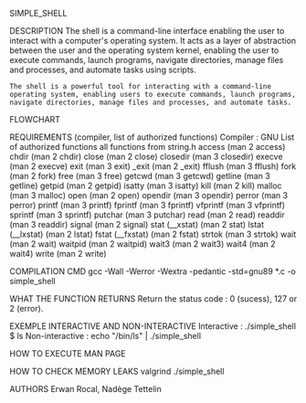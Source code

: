 SIMPLE_SHELL

DESCRIPTION
	The shell is a command-line interface enabling the user to interact with a computer's operating system. It acts as a layer of abstraction between the user and the operating system kernel, enabling the user to execute commands, launch programs, navigate directories, manage files and processes, and automate tasks using scripts.

	The shell is a powerful tool for interacting with a command-line operating system, enabling users to execute commands, launch programs, navigate directories, manage files and processes, and automate tasks.

FLOWCHART


REQUIREMENTS (compiler, list of authorized functions)
	Compiler :
		GNU
	List of authorized functions
		all functions from string.h
		access (man 2 access)
		chdir (man 2 chdir)
		close (man 2 close)
		closedir (man 3 closedir)
		execve (man 2 execve)
		exit (man 3 exit)
		_exit (man 2 _exit)
		fflush (man 3 fflush)
		fork (man 2 fork)
		free (man 3 free)
		getcwd (man 3 getcwd)
		getline (man 3 getline)
		getpid (man 2 getpid)
		isatty (man 3 isatty)
		kill (man 2 kill)
		malloc (man 3 malloc)
		open (man 2 open)
		opendir (man 3 opendir)
		perror (man 3 perror)
		printf (man 3 printf)
		fprintf (man 3 fprintf)
		vfprintf (man 3 vfprintf)
		sprintf (man 3 sprintf)
		putchar (man 3 putchar)
		read (man 2 read)
		readdir (man 3 readdir)
		signal (man 2 signal)
		stat (__xstat) (man 2 stat)
		lstat (__lxstat) (man 2 lstat)
		fstat (__fxstat) (man 2 fstat)
		strtok (man 3 strtok)
		wait (man 2 wait)
		waitpid (man 2 waitpid)
		wait3 (man 2 wait3)
		wait4 (man 2 wait4)
		write (man 2 write)

COMPILATION CMD
	gcc -Wall -Werror -Wextra -pedantic -std=gnu89 *.c -o simple_shell

WHAT THE FUNCTION RETURNS
	Return the status code : 0 (sucess), 127 or 2 (error).

EXEMPLE INTERACTIVE AND NON-INTERACTIVE
	Interactive :
		./simple_shell
		$ ls
	Non-interactive :
		echo "/bin/ls" | ./simple_shell

HOW TO EXECUTE MAN PAGE


HOW TO CHECK MEMORY LEAKS
	valgrind ./simple_shell

AUTHORS
	Erwan Rocal, Nadège Tettelin
